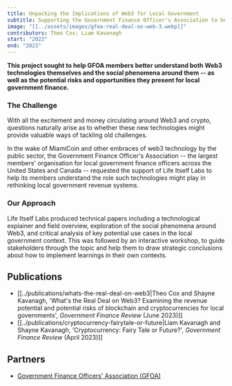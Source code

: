```yaml
---
title: Unpacking the Implications of Web3 for Local Government
subtitle: Supporting the Government Finance Officer's Association to help its members understand the role Web3 technologies might play in rethinking local government revenue systems.
image: "[[../assets/images/gfoa-real-deal-on-web-3.webp]]"
contributors: Theo Cox; Liam Kavanagh
start: "2022"
end: "2023"
---
```

**This project sought to help GFOA members better understand both Web3 technologies themselves and the social phenomena around them -- as well as the potential risks and opportunities they present for local government finance.**

### The Challenge

With all the excitement and money circulating around Web3 and crypto, questions naturally arise as to whether these new technologies might provide valuable ways of tackling old challenges. 

In the wake of MiamiCoin and other embraces of web3 technology by the public sector, the Government Finance Officer's Association -- the largest members' organisation for local government finance officers across the United States and Canada -- requested the support of Life Itself Labs to help its members understand the role such technologies might play in rethinking local government revenue systems.

### Our Approach

Life Itself Labs produced technical papers including a technological explainer and field overview, exploration of the social phenomena around Web3, and critical analysis of key potential use cases in the local government context. This was followed by an interactive workshop, to guide stakeholders through the topic and help them to draw strategic conclusions about how to implement learnings in their own contexts.

## Publications

- [[../publications/whats-the-real-deal-on-web3|Theo Cox and Shayne Kavanagh, 'What's the Real Deal on Web3? Examining the revenue potential and potential risks of blockchain and cryptocurrencies for local governments', *Government Finance Review* (June 2023)]]
- [[../publications/cryptocurrency-fairytale-or-future|Liam Kavanagh and Shayne Kavanagh, 'Cryptocurrency: Fairy Tale or Future?', *Government Finance Review* (April 2023)]]

## Partners

- [Government Finance Officers' Association (GFOA)](https://www.gfoa.org/)
